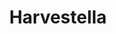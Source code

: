 ---
title: Harvestella
tags:
  - platform_switch
  - genre_rpg
physical: true
digital: false
guide: false
pending: false
posted: 2023-01-22
---